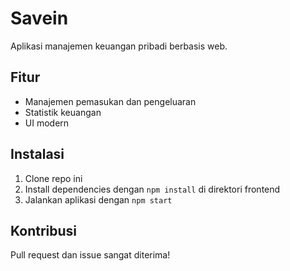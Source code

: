 # Savein

Aplikasi manajemen keuangan pribadi berbasis web.

## Fitur
- Manajemen pemasukan dan pengeluaran
- Statistik keuangan
- UI modern

## Instalasi
1. Clone repo ini
2. Install dependencies dengan `npm install` di direktori frontend
3. Jalankan aplikasi dengan `npm start`

## Kontribusi
Pull request dan issue sangat diterima!
